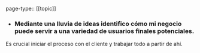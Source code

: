 page-type:: [[topic]]
- ### Mediante una lluvia de ideas identifico cómo mi negocio puede servir a una variedad de usuarios finales potenciales.

Es crucial iniciar el proceso con el cliente y trabajar todo a partir de ahí.


